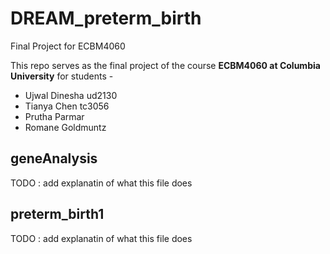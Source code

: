 # DREAM_preterm_birth
Final Project for ECBM4060

This repo serves as the final project of the course **ECBM4060 at Columbia University** for students - 

- Ujwal Dinesha ud2130
- Tianya Chen tc3056
- Prutha Parmar
- Romane Goldmuntz


## geneAnalysis

TODO : add explanatin of what this file does

## preterm_birth1


TODO : add explanatin of what this file does